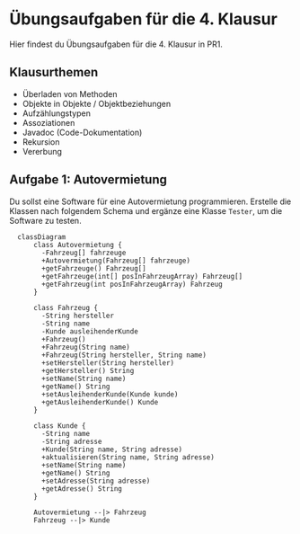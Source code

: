 # Übungsaufgaben für die 4. Klausur

Hier findest du Übungsaufgaben für die 4. Klausur in PR1.

## Klausurthemen

- Überladen von Methoden
- Objekte in Objekte / Objektbeziehungen
- Aufzählungstypen
- Assoziationen
- Javadoc (Code-Dokumentation)
- Rekursion
- Vererbung

## Aufgabe 1: Autovermietung

Du sollst eine Software für eine Autovermietung programmieren.
Erstelle die Klassen nach folgendem Schema
und ergänze eine Klasse ```Tester```, um die Software zu testen.

```mermaid
  classDiagram
      class Autovermietung {
        -Fahrzeug[] fahrzeuge
        +Autovermietung(Fahrzeug[] fahrzeuge)
        +getFahrzeuge() Fahrzeug[]
        +getFahrzeuge(int[] posInFahrzeugArray) Fahrzeug[]
        +getFahrzeug(int posInFahrzeugArray) Fahrzeug
      }
      
      class Fahrzeug {
        -String hersteller
        -String name
        -Kunde ausleihenderKunde
        +Fahrzeug()
        +Fahrzeug(String name)
        +Fahrzeug(String hersteller, String name)
        +setHersteller(String hersteller)
        +getHersteller() String
        +setName(String name)
        +getName() String
        +setAusleihenderKunde(Kunde kunde)
        +getAusleihenderKunde() Kunde
      }
      
      class Kunde {
        -String name
        -String adresse
        +Kunde(String name, String adresse)
        +aktualisieren(String name, String adresse)
        +setName(String name)
        +getName() String
        +setAdresse(String adresse)
        +getAdresse() String
      }
      
      Autovermietung --|> Fahrzeug
      Fahrzeug --|> Kunde
```
